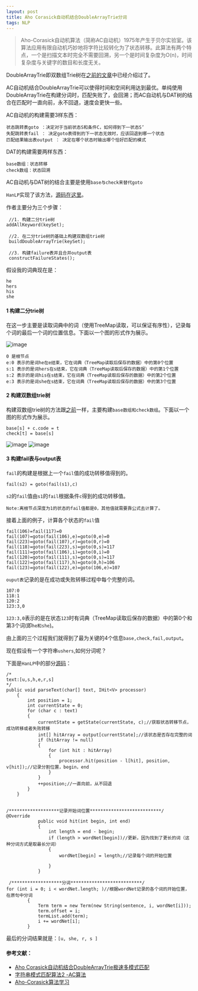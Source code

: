 ```yaml
---
layout: post
title: Aho Corasick自动机结合DoubleArrayTrie分词
tags: NLP
---
```

> Aho-Corasick自动机算法（简称AC自动机）1975年产生于贝尔实验室。该算法应用有限自动机巧妙地将字符比较转化为了状态转移。此算法有两个特点，一个是扫描文本时完全不需要回溯，另一个是时间复杂度为O(n)，时间复杂度与关键字的数目和长度无关。


DoubleArrayTrie即双数组Trie树在[之前的文章](https://midnight2104.github.io/2018/08/08/%E5%8F%8C%E6%95%B0%E7%BB%84Trie%E6%A0%91(DoubleArrayTrie)/)中已经介绍过了。

AC自动机结合DoubleArrayTrie可以使得时间和空间利用达到最优。单纯使用DoubleArrayTrie在构建分词时，匹配失败了，会回溯；而AC自动机与DAT树的结合在匹配时一直向前，永不回退，速度会更快一些。

AC自动机的构建需要3样东西：

```
状态跳转表goto ：决定对于当前状态S和条件C，如何得到下一状态S‘
失配跳转表fail ： 决定goto表得到的下一状态无效时，应该回退到哪一个状态
匹配结果输出表output ： 决定在哪个状态时输出哪个恰好匹配的模式
```

DAT的构建需要两样东西：

```
base数组：状态转移
check数组：状态回溯

```

AC自动机与DAT树的结合主要是使用`base与check来替代goto`


`HanLP`实现了该方法，[源码在这里](https://github.com/hankcs/HanLP/blob/master/src/main/java/com/hankcs/hanlp/collection/AhoCorasick/AhoCorasickDoubleArrayTrie.java)。

作者主要分为三个步骤：

```
 //1. 构建二分trie树
addAllKeyword(keySet);

 //2. 在二分trie树的基础上构建双数组trie树
 buildDoubleArrayTrie(keySet);

 //3. 构建failure表并且合并output表
 constructFailureStates();

```

假设我的词典现在是：

```
he
hers
his
she
```


#### 1 构建二分trie树
在这一步主要是读取词典中的词（使用TreeMap读取，可以保证有序性），记录每个词的最后一个词的位置信息。下面以一个图的形式作为展示。

![image](http://upyun.midnight2104.com/blog/2018-8-22/acdat1.png)

```
0 是根节点
e:0 表示的是词he在e结束，它在词典（TreeMap读取后保存的数据）中的第0个位置
s:1 表示的是词hers在s结束，它在词典（TreeMap读取后保存的数据）中的第1个位置
s:2 表示的是词his在s结束，它在词典（TreeMap读取后保存的数据）中的第2个位置
e:3 表示的是词she在s结束，它在词典（TreeMap读取后保存的数据）中的第3个位置
```

#### 2 构建双数组trie树

构建双数组trie树的方法跟[之前](https://midnight2104.github.io/2018/08/08/%E5%8F%8C%E6%95%B0%E7%BB%84Trie%E6%A0%91(DoubleArrayTrie)/)一样，主要构建`base数组和check数组`。下面以一个图的形式作为展示。

```
base[s] + c.code = t
check[t] = base[s]
```

![image](http://upyun.midnight2104.com/blog/2018-8-22/acdat2.png)
![image](http://upyun.midnight2104.com/blog/2018-8-22/acdat3.png)

#### 3 构建fail表与output表

`fail`的构建是根据上一个`fail`值的成功转移值得到的。

```
fail(s2) = goto(fail(s1),c)
```
`s2`的`fail`值由`s1`的`fail`根据条件`c`得到的成功转移值。

```
Note:离根节点深度为1的状态的fail值都是0，其他值就需要靠公式去计算了。
```
接着上面的例子，计算各个状态的`fail`值
```
fail(106)=fail(117)=0
fail(107)=goto(fail(106),e)=goto(0,e)=0
fail(223)=goto(fail(107),r)=goto(0,r)=0
fail(118)=goto(fail(223),s)=goto(0,s)=117
fail(111)=goto(fail(106),i)=goto(0,i)=0
fail(120)=goto(fail(111),s)=goto(0,s)=117
fail(122)=goto(fail(117),h)=goto(0,h)=106
fail(123)=goto(fail(122),e)=goto(106,e)=107
```

`ouput表`记录的是在成功或失败转移过程中每个完整的词。

```
107:0
118:1
120:2
123:3,0
```

`123:3,0`表示的是在状态`123`时有词典（TreeMap读取后保存的数据）中的第0个和第3个词(即`he和she`)。

由上面的三个过程我们就得到了最为关键的4个信息`base,check,fail,output`。

现在假设有一个字符串`ushers`,如何分词呢？

下面是`HanLP`中的部分[源码](https://github.com/hankcs/HanLP/blob/master/src/main/java/com/hankcs/hanlp/seg/Other/AhoCorasickDoubleArrayTrieSegment.java)：

```
/*
text:[u,s,h,e,r,s]
*/
public void parseText(char[] text, IHit<V> processor)
    {
        int position = 1;
        int currentState = 0;
        for (char c : text)
        {
            currentState = getState(currentState, c);//获取状态转移节点，成功转移或者失败转移
            int[] hitArray = output[currentState];//该状态是否存在完整的词
            if (hitArray != null)
            {
                for (int hit : hitArray)
                {
                    processor.hit(position - l[hit], position, v[hit]);//记录分割位置，begin，end
                }
            }
            ++position;//一直向前，从不回退
        }
    }


/*******************记录开始词位置***************************/
@Override
            public void hit(int begin, int end)
            {
                int length = end - begin;
                if (length > wordNet[begin])//更新，因为找到了更长的词（这种分词方式是取最长分词）
                {
                    wordNet[begin] = length;//记录每个词的开始位置
                    
                }
            }
            
 /*******************分词***************************/           
for (int i = 0; i < wordNet.length; )//根据wordNet记录的各个词的开始位置，在原句中分词
        {
            Term term = new Term(new String(sentence, i, wordNet[i]));
            term.offset = i;
            termList.add(term);
            i += wordNet[i];
        }            
```

最后的分词结果就是：`[u, she, r, s ]`

#### 参考文献：
- [Aho Corasick自动机结合DoubleArrayTrie极速多模式匹配](http://www.hankcs.com/program/algorithm/aho-corasick-double-array-trie.html)
- [字符串模式匹配算法2 -AC算法](http://www.cnblogs.com/zzqcn/p/3525636.html)
- [Aho-Corasick算法学习](https://blog.csdn.net/sealyao/article/details/4560427)